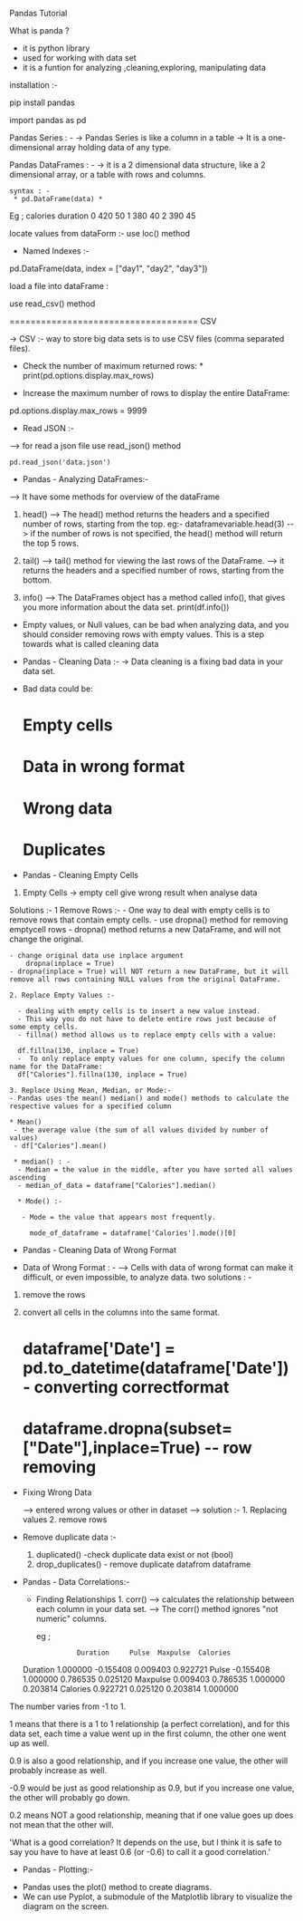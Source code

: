 Pandas Tutorial 

What is panda ?
 - it is python library 
 - used for working with data set
 - it is a funtion for analyzing ,cleaning,exploring, manipulating data

installation :-

pip install pandas

import pandas as pd


Pandas Series : -
 ->  Pandas Series is like a column in a table
 -> It is a one-dimensional array holding data of any type.

Pandas DataFrames : -
 -> it is a 2 dimensional data structure, like a 2 dimensional array, or a table with rows and columns.
  
    syntax : -
     * pd.DataFrame(data) *
  Eg ;
  calories  duration
  0       420        50
  1       380        40
  2       390        45

locate values from dataForm :-
use loc() method

* Named Indexes :-

pd.DataFrame(data, index = ["day1", "day2", "day3"])


load a file into  dataFrame :

use read_csv() method 

====================================
CSV 

-> CSV :- way to store big data sets is to use CSV files (comma separated files).


- Check the number of maximum returned rows:
        * print(pd.options.display.max_rows)

- Increase the maximum number of rows to display the entire DataFrame:

pd.options.display.max_rows = 9999

+ Read JSON :-

--> for read a json file use read_json() method 

    pd.read_json('data.json')

+ Pandas - Analyzing DataFrames:-

--> It have some methods for overview of the dataFrame

 1. head()
   -->  The head() method returns the headers and a specified number of rows, starting from the top.
    eg:- dataframevariable.head(3)
    --> if the number of rows is not specified, the head() method will return the top 5 rows.

2. tail()
    -->  tail() method for viewing the last rows of the DataFrame.
    --> it returns the headers and a specified number of rows, starting from the bottom.

3. info()
    --> The DataFrames object has a method called info(), that gives you more information about the data set.
           print(df.info())

* Empty values, or Null values, can be bad when analyzing data, and you should consider removing rows with empty values. This is a step towards what is called cleaning data

+ Pandas - Cleaning Data :-
 -> Data cleaning is a fixing bad data in your data set.
- Bad data could be:
    # Empty cells
    # Data in wrong format
    # Wrong data
    # Duplicates

*  Pandas - Cleaning Empty Cells
 
 1. Empty Cells 
    -> empty cell give wrong result  when analyse data

Solutions :-
    1 Remove Rows :-
    - One way to deal with empty cells is to remove rows that contain empty cells.
    - use dropna() method for removing emptycell rows
    - dropna() method returns a new DataFrame, and will not change the original.

    - change original data use inplace argument 
        dropna(inplace = True)
    - dropna(inplace = True) will NOT return a new DataFrame, but it will remove all rows containing NULL values from the original DataFrame.

    2. Replace Empty Values :-
      
      - dealing with empty cells is to insert a new value instead.
      - This way you do not have to delete entire rows just because of some empty cells.
      - fillna() method allows us to replace empty cells with a value:

      df.fillna(130, inplace = True)
      -  To only replace empty values for one column, specify the column name for the DataFrame:
      df["Calories"].fillna(130, inplace = True)

    3. Replace Using Mean, Median, or Mode:- 
    - Pandas uses the mean() median() and mode() methods to calculate the respective values for a specified column

    * Mean()
     - the average value (the sum of all values divided by number of values)
     - df["Calories"].mean()

     * median() : -
      - Median = the value in the middle, after you have sorted all values ascending
      - median_of_data = dataframe["Calories"].median()

      * Mode() :-

       - Mode = the value that appears most frequently.

         mode_of_dataframe = dataframe['Calories'].mode()[0]

* Pandas - Cleaning Data of Wrong Format

- Data of Wrong Format : -
 --> Cells with data of wrong format can make it difficult, or even impossible, to analyze data.
 two solutions : -
 1.  remove the rows
 2. convert all cells in the columns into the same format.

    # dataframe['Date'] = pd.to_datetime(dataframe['Date']) - converting correctformat
    # dataframe.dropna(subset=["Date"],inplace=True) -- row removing

* Fixing Wrong Data

    --> entered wrong values or other in dataset
    --> solution :-
        1. Replacing values 
        2. remove rows 

* Remove duplicate data :- 
    1. duplicated() -check duplicate data exist or not (bool)
    2. drop_duplicates() - remove duplicate datafrom dataframe

* Pandas - Data Correlations:-
    - Finding Relationships
            1. corr() 
                -->   calculates the relationship between each column in your data set.
                --> The corr() method ignores "not numeric" columns.

        eg ; 

                    Duration     Pulse  Maxpulse  Calories
  Duration  1.000000 -0.155408  0.009403  0.922721
  Pulse    -0.155408  1.000000  0.786535  0.025120
  Maxpulse  0.009403  0.786535  1.000000  0.203814
  Calories  0.922721  0.025120  0.203814  1.000000

The number varies from -1 to 1.

1 means that there is a 1 to 1 relationship (a perfect correlation), and for this data set, each time a value went up in the first column, the other one went up as well.

0.9 is also a good relationship, and if you increase one value, the other will probably increase as well.

-0.9 would be just as good relationship as 0.9, but if you increase one value, the other will probably go down.

0.2 means NOT a good relationship, meaning that if one value goes up does not mean that the other will.

'What is a good correlation? It depends on the use, but I think it is safe to say you have to have at least 0.6 (or -0.6) to call it a good correlation.'

* Pandas - Plotting:-
- Pandas uses the plot() method to create diagrams.
- We can use Pyplot, a submodule of the Matplotlib library to visualize the diagram on the screen.
